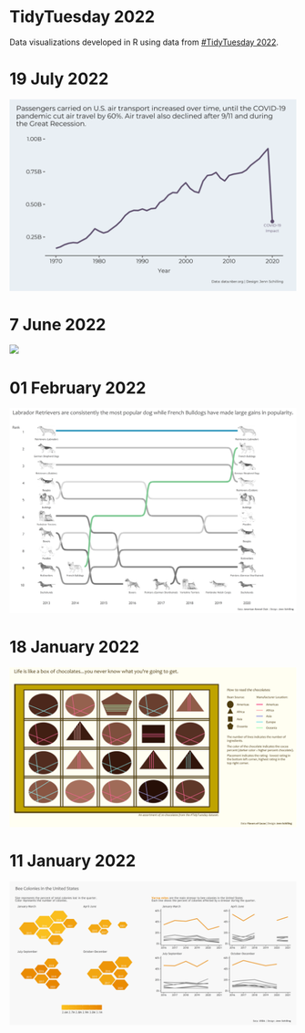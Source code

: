 # TidyTuesday 2022

Data visualizations developed in R using data from [#TidyTuesday 2022](https://github.com/rfordatascience/tidytuesday/tree/master/data/2022).

# 19 July 2022
![](https://github.com/jennschilling/tidytuesday-2022/blob/main/2022-07-19/us_air_transport.png)

# 7 June 2022
![](https://github.com/jennschilling/tidytuesday-2022/blob/main/2022-07-19/pride_sponsors.png)

# 01 February 2022
![](https://github.com/jennschilling/tidytuesday-2022/blob/main/2022-02-01/dog_breeds.png)

# 18 January 2022
![](https://github.com/jennschilling/tidytuesday-2022/blob/main/2022-01-18/choc_box_8.png)

# 11 January 2022
![](https://github.com/jennschilling/tidytuesday-2022/blob/main/2022-01-11/bee_colonies.png)
